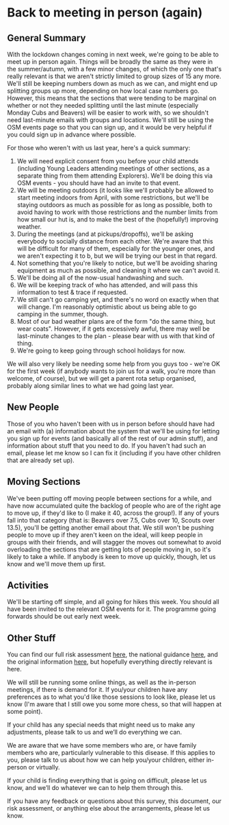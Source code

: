 # Back to meeting in person (again)

## General Summary

With the lockdown changes coming in next week, we're going to be able to meet up in person again. Things will be broadly the same as they were in the summer/autumn, with a few minor changes, of which the only one that's really relevant is that we aren't strictly limited to group sizes of 15 any more. We'll still be keeping numbers down as much as we can, and might end up splitting groups up more, depending on how local case numbers go. However, this means that the sections that were tending to be marginal on whether or not they needed splitting until the last minute (especially Monday Cubs and Beavers)
will be easier to work with, so we shouldn't need last-minute emails with groups and locations. We'll still be using the OSM events page so that you can sign up, and it would be very helpful if you could sign up in advance where possible. 

For those who weren't with us last year, here's a quick summary:

1. We will need explicit consent from you before your child attends (including Young Leaders attending meetings of other sections, as a separate thing from them attending Explorers). We'll be doing this via OSM events - you should have had an invite to that event. 
1. We will be meeting outdoors (it looks like we'll probably be allowed to start meeting indoors from April, with some restrictions, but we'll be staying outdoors as much as possible for as long as possible, both to avoid having to work with those restrictions and the number limits from how small our hut is, and to make the best of the (hopefully!) improving weather.
2. During the meetings (and at pickups/dropoffs), we'll be asking everybody to socially distance from each other. We're aware that this will be difficult for many of them, especially for the younger ones, and we aren't expecting it to b, but we will be trying our best in that regard. 
3. Not something that you're likely to notice, but we'll be avoiding sharing equipment as much as possible, and cleaning it where we can't avoid it. 
4. We'll be doing all of the now-usual handwashing and such.
5. We will be keeping track of who has attended, and will pass this information to test & trace if requested. 
6. We still can't go camping yet, and there's no word on exactly when that will change. I'm reasonably optimistic about us being able to go camping in the summer, though.
7. Most of our bad weather plans are of the form "do the same thing, but wear coats". However, if it gets excessively awful, there may well be last-minute changes to the plan - please bear with us with that kind of thing.
8. We're going to keep going through school holidays for now.

We will also very likely be needing some help from you guys too - we're OK for the first week (if anybody wants to join us for a walk, you're more than welcome, of course), but we will get a parent rota setup organised, probably along similar lines to what we had going last year. 

## New People

Those of you who haven't been with us in person before should have had an email with (a) information about the system that we'll be using for letting you sign up for events (and basically all of the rest of our admin stuff), and information about stuff that you need to do. If you haven't had such an email, please let me know so I can fix it (including if you have other children that are already set up). 

## Moving Sections

We've been putting off moving people between sections for a while, and have now accumulated quite the backlog of people who are of the right age to move up, if they'd like to (I make it 40, across the group!). If any of yours fall into that category (that is: Beavers over 7.5, Cubs over 10, Scouts over 13.5), you'll be getting another email about that. We still won't be pushing people to move up if they aren't keen on the ideal, will keep people in groups with their friends, and will stagger the moves out somewhat to avoid overloading the sections that are getting lots of people moving in, so it's likely to take a while. If anybody is keen to move up quickly, though, let us know and we'll move them up first.

## Activities

We'll be starting off simple, and all going for hikes this week. You should all have been invited to the relevant OSM events for it. The programme going forwards should be out early next week.

## Other Stuff

You can find our full risk assessment [here](https://docs.google.com/spreadsheets/d/1xCxB79aQMd_lLrEOvQGS21v6oo3X6EOG63JHqZyn220/edit?usp=sharing), the national guidance [here](https://www.scouts.org.uk/volunteers/scouts-at-home/getting-everyone-back-together-safely/), and the original information [here](https://docs.google.com/document/d/1TqTfBxeBgpflv29CxinNBOWz3u_f4b7i6Z37812jcas/edit#), but hopefully everything directly relevant is here. 

We will still be running some online things, as well as the in-person meetings, if there is demand for it. If you/your children have any preferences as to what you'd like those sessions to look like, please let us know (I'm aware that I still owe you some more chess, so that will happen at some point).

If your child has any special needs that might need us to make any adjustments, please talk to us and we’ll do everything we can. 

We are aware that we have some members who are, or have family members who are, particularly vulnerable to this disease. If this applies to you, please talk to us about how we can help you/your children, either in-person or virtually. 

If your child is finding everything that is going on difficult, please let us know, and we’ll do whatever we can to help them through this. 

If you have any feedback or questions about this survey, this document, our risk assessment, or anything else about the arrangements, please let us know. 
